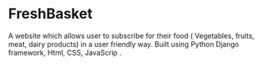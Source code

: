 # FreshBasket
A website which allows user to subscribe for their food (  Vegetables, fruits, meat, dairy products) in a user friendly way. Built using Python Django framework, Html, CSS, JavaScrip .
